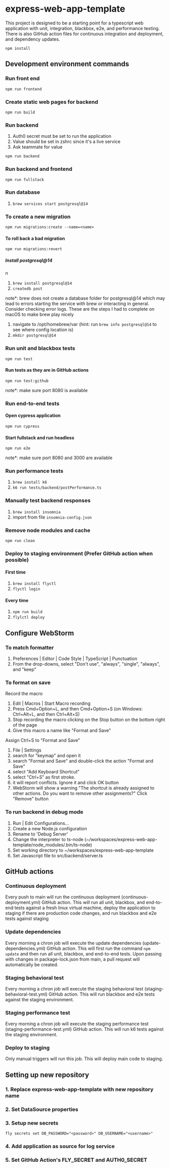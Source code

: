 # express-web-app-template

This project is designed to be a starting point for a typescript web application with unit, integration, blackbox, e2e,
and performance testing. There is also GitHub action files for continuous integration and deployment, and dependency
updates.

```npm install```

## Development environment commands

### Run front end

``` npm run frontend ```

### Create static web pages for backend

```npm run build```

### Run backend

1. Auth0 secret must be set to run the application
2. Value should be set in zshrc since it's a live service
3. Ask teammate for value

```npm run backend```

### Run backend and frontend

```npm run fullstack```

### Run database

1. ```brew services start postgresql@14```

### To create a new migration

```npm run migrations:create --name=<name>```

#### To roll back a bad migration

```npm run migrations:revert```

##### Install postgresql@14
n 
1. ```brew install postgresql@14```
2. ```createdb post```

note*:
brew does not create a database folder for postgresql@14
which may lead to errors starting the service with brew
or interacting in general. Consider checking error logs.
These are the steps I had to complete on macOS to make brew play nicely

1. navigate to /opt/homebrew/var (hint: run ```brew info postgresql@14``` to see where config location is)
2. ``mkdir postgresql@14``

### Run unit and blackbox tests

```npm run test```

#### Run tests as they are in GitHub actions

```npm run test:github```

note*: make sure port 8080 is available

### Run end-to-end tests

#### Open cypress application

```npm run cypress```

#### Start fullstack and run headless

```npm run e2e```

note*: make sure port 8080 and 3000 are available

### Run performance tests

1. ```brew install k6```
2. ```k6 run tests/backend/postPerformance.ts```

### Manually test backend responses

1. ```brew install insomnia```
2. import from file ```insomnia-config.json```

### Remove node modules and cache

```npm run clean```

### Deploy to staging environment (Prefer GitHub action when possible)

#### First time

1. ```brew install flyctl```
2. ```flyctl login```

#### Every time

1. ```npm run build```
2. ```flylctl deploy```

## Configure WebStorm

### To match formatter

1. Preferences | Editor | Code Style | TypeScript | Punctuation
2. From the drop-downs, select "Don't use", "always", "single", "always", and "keep"

### To format on save

Record the macro

1. Edit | Macros | Start Macro recording
2. Press Cmd+Option+L, and then Cmd+Option+S (on Windows: Ctrl+Alt+L, and then Ctrl+Alt+S)
3. Stop recording the macro clicking on the Stop button on the bottom right of the page
4. Give this macro a name like "Format and Save"

Assign Ctrl+S to "Format and Save"

1. File | Settings
2. search for "keymap" and open it
3. search "Format and Save" and double-click the action "Format and Save"
4. select "Add Keyboard Shortcut"
5. select "Ctrl+S" as first stroke.
6. it will report conflicts. Ignore it and click OK button
7. WebStorm will show a warning "The shortcut is already assigned to other actions. Do you want to remove other
   assignments?" Click "Remove" button

### To run backend in debug mode

1. Run | Edit Configurations...
2. Create a new Node.js configuration
3. Rename to 'Debug Server'
4. Change the interpreter to ts-node (~/workspaces/express-web-app-template/node_modules/.bin/ts-node)
5. Set working directory to ~/workspaces/express-web-app-template
6. Set Javascript file to src/backend/server.ts

## GitHub actions

### Continuous deployment

Every push to main will run the continuous deployment (continuous-deployment.yml) GitHub action. This will run all unit,
blackbox, and
end-to-end tests against a fresh linux virtual machine, deploy the application to staging if there are production code
changes,
and run blackbox and e2e tests against staging

### Update dependencies

Every morning a chron job will execute the update dependencies (update-dependencies.yml) GitHub action. This will first
run the command ```npm update``` and then run all unit, blackbox, and end-to-end tests. Upon passing with changes in
package-lock.json from main, a pull request will automatically be created.

### Staging behavioral test

Every morning a chron job will execute the staging behavioral test (staging-behavioral-test.yml) GitHub action. This
will
run blackbox and e2e tests against the staging environment.

### Staging performance test

Every morning a chron job will execute the staging performance test (staging-performance-test.yml) GitHub action. This
will
run k6 tests against the staging environment.

### Deploy to staging

Only manual triggers will run this job. This will deploy main code to staging.

## Setting up new repository

### 1. Replace express-web-app-template with new repository name

### 2. Set DataSource properties

### 3. Setup new secrets

```fly secrets set DB_PASSWORD="<password>" DB_USERNAME="<username>"```

### 4. Add application as source for log service

### 5. Set GitHub Action's FLY_SECRET and AUTH0_SECRET
